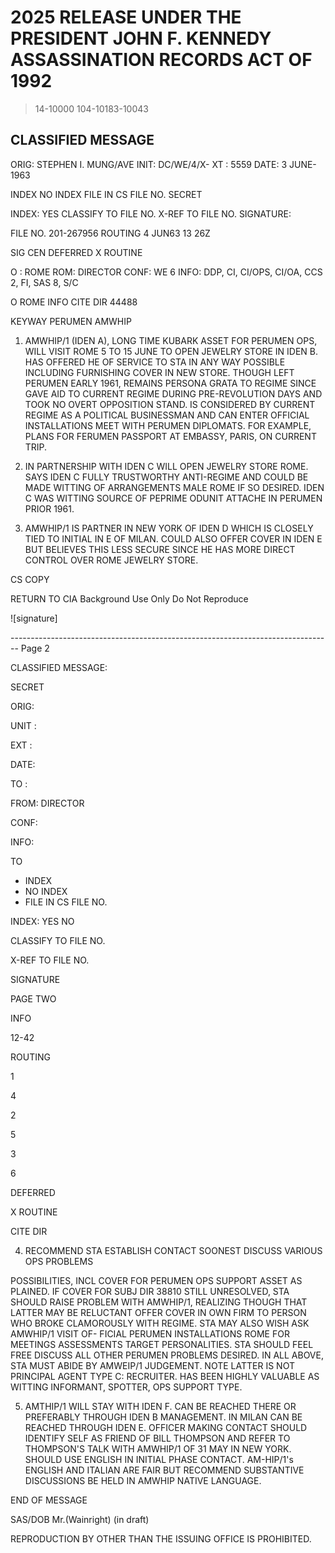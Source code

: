 # 2025 RELEASE UNDER THE PRESIDENT JOHN F. KENNEDY ASSASSINATION RECORDS ACT OF 1992

> 14-10000
> 104-10183-10043

## CLASSIFIED MESSAGE

ORIG: STEPHEN I. MUNG/AVE
INIT: DC/WE/4/X-
XT : 5559
DATE: 3 JUNE-1963

INDEX
NO INDEX
FILE IN CS FILE NO.
SECRET

INDEX: YES
CLASSIFY TO FILE NO.
X-REF TO FILE NO.
SIGNATURE:

FILE NO. 201-267956
ROUTING
4 JUN63 13 26Z

SIG CEN
DEFERRED
X ROUTINE

O : ROME
ROM: DIRECTOR
CONF: WE 6
INFO: DDP, CI, CI/OPS, CI/OA, CCS 2, FI, SAS 8, S/C

O ROME INFO CITE DIR 44488

KEYWAY PERUMEN AMWHIP

1. AMWHIP/1 (IDEN A), LONG TIME KUBARK ASSET FOR PERUMEN OPS, WILL
   VISIT ROME 5 TO 15 JUNE TO OPEN JEWELRY STORE IN IDEN B. HAS OFFERED HE OF
   SERVICE TO STA IN ANY WAY POSSIBLE INCLUDING FURNISHING COVER IN NEW STORE.
   THOUGH LEFT PERUMEN EARLY 1961, REMAINS PERSONA GRATA TO REGIME SINCE GAVE
   AID TO CURRENT REGIME DURING PRE-REVOLUTION DAYS AND TOOK NO OVERT OPPOSITION
   STAND. IS CONSIDERED BY CURRENT REGIME AS A POLITICAL BUSINESSMAN AND CAN
   ENTER OFFICIAL INSTALLATIONS MEET WITH PERUMEN DIPLOMATS. FOR EXAMPLE, PLANS
   FOR FERUMEN PASSPORT AT EMBASSY, PARIS, ON CURRENT TRIP.

2. IN PARTNERSHIP WITH IDEN C WILL OPEN JEWELRY STORE ROME. SAYS IDEN
   C FULLY TRUSTWORTHY ANTI-REGIME AND COULD BE MADE WITTING OF ARRANGEMENTS
   MALE ROME IF SO DESIRED. IDEN C WAS WITTING SOURCE OF PEPRIME ODUNIT ATTACHE
   IN PERUMEN PRIOR 1961.

3. AMWHIP/1 IS PARTNER IN NEW YORK OF IDEN D WHICH IS CLOSELY TIED TO INITIAL
   IN E OF MILAN. COULD ALSO OFFER COVER IN IDEN E BUT BELIEVES THIS LESS
   SECURE SINCE HE HAS MORE DIRECT CONTROL OVER ROME JEWELRY STORE.

CS COPY

RETURN TO CIA
Background Use Only
Do Not Reproduce

![signature]


-------------------------------------------------------------------------------- Page 2

CLASSIFIED MESSAGE:

SECRET

ORIG:

UNIT :

EXT :

DATE:

TO :

FROM: DIRECTOR

CONF:

INFO:

TO

*   INDEX
*   NO INDEX
*   FILE IN CS FILE NO.

INDEX: YES NO

CLASSIFY TO FILE NO.

X-REF TO FILE NO.

SIGNATURE

PAGE TWO

INFO

12-42

ROUTING

1

4

2

5

3

6

DEFERRED

X ROUTINE

CITE DIR

4.  RECOMMEND STA ESTABLISH CONTACT SOONEST DISCUSS VARIOUS OPS PROBLEMS

POSSIBILITIES, INCL COVER FOR PERUMEN OPS SUPPORT ASSET AS PLAINED. IF COVER
FOR SUBJ DIR 38810 STILL UNRESOLVED, STA SHOULD RAISE PROBLEM WITH AMWHIP/1,
REALIZING THOUGH THAT LATTER MAY BE RELUCTANT OFFER COVER IN OWN FIRM TO PERSON
WHO BROKE CLAMOROUSLY WITH REGIME. STA MAY ALSO WISH ASK AMWHIP/1 VISIT OF-
FICIAL PERUMEN INSTALLATIONS ROME FOR MEETINGS ASSESSMENTS TARGET PERSONALITIES.
STA SHOULD FEEL FREE DISCUSS ALL OTHER PERUMEN PROBLEMS DESIRED. IN ALL ABOVE,
STA MUST ABIDE BY AMWEIP/1 JUDGEMENT. NOTE LATTER IS NOT PRINCIPAL AGENT TYPE
C: RECRUITER. HAS BEEN HIGHLY VALUABLE AS WITTING INFORMANT, SPOTTER, OPS
SUPPORT TYPE.

5.  AMTHIP/1 WILL STAY WITH IDEN F. CAN BE REACHED THERE OR PREFERABLY
    THROUGH IDEN B MANAGEMENT. IN MILAN CAN BE REACHED THROUGH IDEN E. OFFICER
    MAKING CONTACT SHOULD IDENTIFY SELF AS FRIEND OF BILL THOMPSON AND REFER TO
    THOMPSON'S TALK WITH AMWHIP/1 OF 31 MAY IN NEW YORK. SHOULD USE ENGLISH IN
    INITIAL PHASE CONTACT. AM-HIP/1's ENGLISH AND ITALIAN ARE FAIR BUT RECOMMEND
    SUBSTANTIVE DISCUSSIONS BE HELD IN AMWHIP NATIVE LANGUAGE.

END OF MESSAGE

SAS/DOB Mr.(Wainright) (in draft)

REPRODUCTION BY OTHER THAN THE ISSUING OFFICE IS PROHIBITED.
